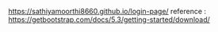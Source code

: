 https://sathiyamoorthi8660.github.io/login-page/
reference : https://getbootstrap.com/docs/5.3/getting-started/download/
